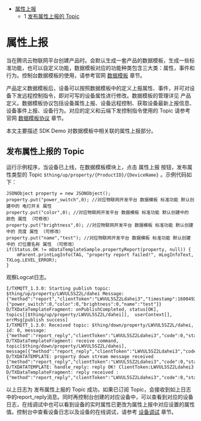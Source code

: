 * [属性上报](#属性上报)
  * 1 [发布属性上报的 Topic ](#发布属性上报的-Topic)

# 属性上报

当在腾讯云物联网平台创建产品时。会默认生成一套产品的数据模板，生成一些标准功能，也可以自定义功能，数据模板对应的功能种类包含三大类：属性，事件和行为。控制台数据模板的使用，请参考官网 [数据模板](https://cloud.tencent.com/document/product/1081/44921) 章节。

产品定义数据模板后，设备可以按照数据模板中的定义上报属性、事件，并可对设备下发远程控制指令，即对可写的设备属性进行修改。数据模板的管理详见 产品定义。数据模板协议包括设备属性上报、设备远程控制、获取设备最新上报信息、设备事件上报、设备行为。对应的定义和云端下发控制指令使用的 Topic 请参考官网 [数据模板协议](https://cloud.tencent.com/document/product/1081/34916) 章节。

本文主要描述 SDK Demo 对数据模板中相关联的属性上报部分。

## 发布属性上报的 Topic 

运行示例程序，当设备已上线，在数据模板模块上，点击 属性上报 按钮，发布属性类型的 Topic `$thing/up/property/{ProductID}/{DeviceName}` 。示例代码如下：
```
JSONObject property = new JSONObject();
property.put("power_switch",0); //对应物联网开发平台 数据模板 标准功能 默认创建中的 电灯开关 属性
property.put("color",0); //对应物联网开发平台 数据模板 标准功能 默认创建中的 颜色 属性 （可修改）
property.put("brightness",0); //对应物联网开发平台 数据模板 标准功能 默认创建中的 亮度 属性 （可修改）
property.put("name","test"); //对应物联网开发平台 数据模板 标准功能 默认创建中的 灯位置名称 属性 （可修改）
if(Status.OK != mDataTemplateSample.propertyReport(property, null)) {
    mParent.printLogInfo(TAG, "property report failed!", mLogInfoText, TXLog.LEVEL_ERROR);
}
```

观察Logcat日志。
```
I/TXMQTT_1.3.0: Starting publish topic: $thing/up/property/LWVUL5SZ2L/dahei Message: {"method":"report","clientToken":"LWVUL5SZ2Ldahei3","timestamp":1600492862756,"params":{"power_switch":0,"color":0,"brightness":0,"name":"test"}}
D/TXDataTemplateFragment: onPublishCompleted, status[OK], topics[[$thing/up/property/LWVUL5SZ2L/dahei]],  userContext[], errMsg[publish success]
I/TXMQTT_1.3.0: Received topic: $thing/down/property/LWVUL5SZ2L/dahei, id: 0, message: {"method":"report_reply","clientToken":"LWVUL5SZ2Ldahei3","code":0,"status":"success"}
D/TXDataTemplateFragment: receive command, topic[$thing/down/property/LWVUL5SZ2L/dahei], message[{"method":"report_reply","clientToken":"LWVUL5SZ2Ldahei3","code":0,"status":"success"}]
D/TXDATATEMPLATE: property down stream message received {"method":"report_reply","clientToken":"LWVUL5SZ2Ldahei3","code":0,"status":"success"}
D/TXDATATEMPLATE: handle_reply: reply OK! ClientToken:LWVUL5SZ2Ldahei3
D/TXDataTemplateFragment: reply received : {"method":"report_reply","clientToken":"LWVUL5SZ2Ldahei3","code":0,"status":"success"}
```
以上日志为 发布属性上报的 Topic 成功，如果已订阅 Topic，会接收到如上日志中的report_reply消息。同时再控制台创建的对应设备中，可以查看到对应的设备日志，在线调试中也可以看到设备的实时属性已更改为属性上报中对应设置的属性值。控制台中查看设备日志以及设备的在线调试，请参考 [设备调试](https://cloud.tencent.com/document/product/1081/34741) 章节。


